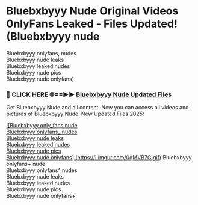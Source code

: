 # Bluebxbyyy Nude Original Videos 0nlyFans Leaked - Files Updated! (Bluebxbyyy nude<br>

Bluebxbyyy onlyfans, nudes<br>
Bluebxbyyy nude leaks<br>
Bluebxbyyy leaked nudes<br>
Bluebxbyyy nude pics<br>
Bluebxbyyy nude onlyfans)

<h3>🔴 CLICK HERE 🌐==►► <a href="https://tinyurl.com/leaks-videos" rel="nofollow">Bluebxbyyy Nude Updated Files</a></h3>

Get Bluebxbyyy Nude and all content. Now you can access all videos and pictures of Bluebxbyyy Nude. New Updated Files 2025!

[![Bluebxbyyy only_fans nude<br>
Bluebxbyyy onlyfans_ nudes<br>
Bluebxbyyy nude leaks<br>
Bluebxbyyy leaked nudes<br>
Bluebxbyyy nude pics<br>
Bluebxbyyy nude onlyfans]
(https://i.imgur.com/0qMVB7G.gif)](https://tinyurl.com/leaks-videos)
Bluebxbyyy onlyfans+ nude<br>
Bluebxbyyy onlyfans^ nudes<br>
Bluebxbyyy nude leaks<br>
Bluebxbyyy leaked nudes<br>
Bluebxbyyy nude pics<br>
Bluebxbyyy nude onlyfans+